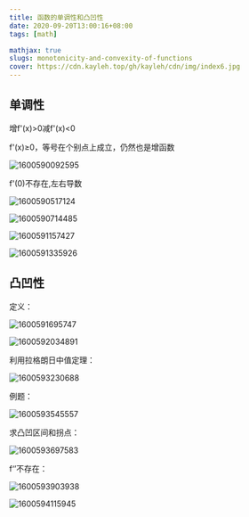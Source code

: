 ```yaml
---
title: 函数的单调性和凸凹性
date: 2020-09-20T13:00:16+08:00
tags: [math] 

mathjax: true
slugs: monotonicity-and-convexity-of-functions
cover: https://cdn.kayleh.top/gh/kayleh/cdn/img/index6.jpg
---
```


## 单调性

 增f'(x)>0减f'(x)<0

f'(x)≥0，等号在个别点上成立，仍然也是增函数

![1600590092595](https://cdn.kayleh.top/gh/kayleh/cdn/img/函数的单调性和凸凹性/1600590092595.png)

f'(0)不存在,左右导数

![1600590517124](https://cdn.kayleh.top/gh/kayleh/cdn/img/函数的单调性和凸凹性/1600590517124.png)

![1600590714485](https://cdn.kayleh.top/gh/kayleh/cdn/img/函数的单调性和凸凹性/1600590714485.png)

![1600591157427](https://cdn.kayleh.top/gh/kayleh/cdn/img/函数的单调性和凸凹性/1600591157427.png)

![1600591335926](https://cdn.kayleh.top/gh/kayleh/cdn/img/函数的单调性和凸凹性/1600591335926.png)

## 凸凹性

定义：

![1600591695747](https://cdn.kayleh.top/gh/kayleh/cdn/img/函数的单调性和凸凹性/1600591695747.png)

![1600592034891](https://cdn.kayleh.top/gh/kayleh/cdn/img/函数的单调性和凸凹性/1600592034891.png)

利用拉格朗日中值定理：

![1600593230688](https://cdn.kayleh.top/gh/kayleh/cdn/img/函数的单调性和凸凹性/1600593230688.png)

例题：

![1600593545557](https://cdn.kayleh.top/gh/kayleh/cdn/img/函数的单调性和凸凹性/1600593545557.png)

求凸凹区间和拐点：

![1600593697583](https://cdn.kayleh.top/gh/kayleh/cdn/img/函数的单调性和凸凹性/1600593697583.png)

f‘’不存在：

![1600593903938](https://cdn.kayleh.top/gh/kayleh/cdn/img/函数的单调性和凸凹性/1600593903938.png)

![1600594115945](https://cdn.kayleh.top/gh/kayleh/cdn/img/函数的单调性和凸凹性/1600594115945.png)
